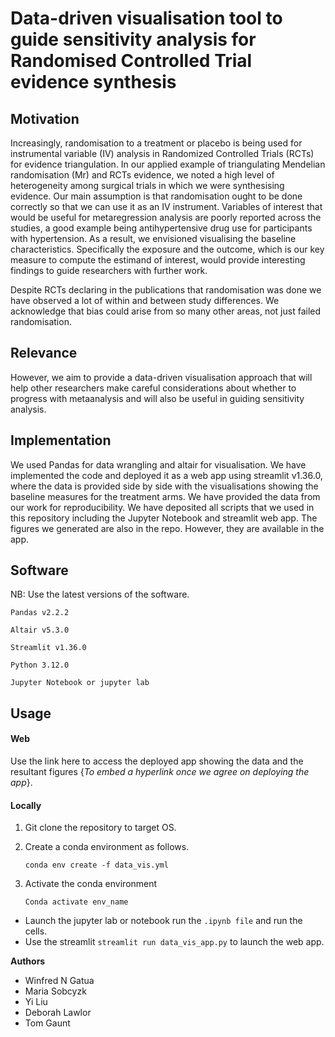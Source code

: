# Data-driven visualisation tool to guide sensitivity analysis for Randomised Controlled Trial evidence synthesis

## Motivation
Increasingly, randomisation to a treatment or placebo is being used for instrumental variable (IV) analysis in Randomized Controlled Trials (RCTs) for evidence triangulation.
In our applied example of triangulating Mendelian randomisation (Mr) and RCTs evidence, we noted a high level of heterogeneity among surgical trials in which we were synthesising evidence. Our main assumption is that randomisation ought to be done correctly so that we can use it as an IV instrument. Variables of interest that would be useful for metaregression analysis are poorly reported across the studies, a good example being antihypertensive drug use for participants with hypertension. As a result, we envisioned visualising the baseline characteristics. Specifically the exposure and the outcome, which is our key measure to compute the estimand of interest, would provide interesting findings to guide researchers with further work.

Despite RCTs declaring in the publications that randomisation was done we have observed a lot of within and between study differences. 
We acknowledge that bias could arise from so many other areas, not just failed randomisation. 

## Relevance
However, we aim to provide a data-driven visualisation approach that will help other researchers make careful considerations about whether to progress with metaanalysis and will also be useful in guiding sensitivity analysis.


##  Implementation
We used Pandas for data wrangling and altair for visualisation.
We have implemented the code and deployed it as a web app using streamlit v1.36.0, where the data is provided side by side with the visualisations showing the baseline measures for the treatment arms.
We have provided the data from our work for reproducibility.
We have deposited all scripts that we used in this repository including the Jupyter Notebook and streamlit web app. 
The figures we generated are also in the repo. However, they are available in the app.


## Software
NB: Use the latest versions of the software.

`Pandas v2.2.2`

`Altair v5.3.0`

`Streamlit v1.36.0`

`Python 3.12.0`

`Jupyter Notebook or jupyter lab`

## Usage

#### Web
Use the link here to access the deployed app showing the data and the resultant figures {*To embed a hyperlink once we agree on deploying the app*}.

#### Locally

1. Git clone the repository to target OS.

2. Create a conda environment as follows.
   
   `conda env create -f data_vis.yml`
   
4. Activate the conda environment
   
   `Conda activate env_name`
   
- Launch the jupyter lab or notebook run the `.ipynb file` and run the cells.
- Use the streamlit `streamlit run data_vis_app.py` to launch the web app.


   


**Authors**
- Winfred N Gatua
- Maria Sobcyzk
- Yi Liu
- Deborah Lawlor
- Tom Gaunt

